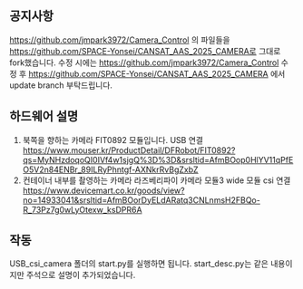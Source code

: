 

## 공지사항 ##
https://github.com/jmpark3972/Camera_Control 의 파일들을
https://github.com/SPACE-Yonsei/CANSAT_AAS_2025_CAMERA로 그대로 fork했습니다.
수정 시에는 https://github.com/jmpark3972/Camera_Control 수정 후 https://github.com/SPACE-Yonsei/CANSAT_AAS_2025_CAMERA  에서 update branch 부탁드립니다.

## 하드웨어 설명 ##

1) 북쪽을 향하는 카메라
   FIT0892 모듈입니다.
   USB 연결
   https://www.mouser.kr/ProductDetail/DFRobot/FIT0892?qs=MyNHzdoqoQI0IVf4w1sjgQ%3D%3D&srsltid=AfmBOop0HlYV11qPfEO5V2n84ENBr_89ILRyPhntgf-AXNkrRvBgZxbZ
3) 컨테이너 내부를 촬영하는 카메라
   라즈베리파이 카메라 모듈3 wide 모듈
   csi 연결
   https://www.devicemart.co.kr/goods/view?no=14933041&srsltid=AfmBOorDyELdARatq3CNLnmsH2FBQo-R_73Pz7g0wLyOtexw_ksDPR6A
   


## 작동 ##
USB_csi_camera 폴더의 start.py를 실행하면 됩니다.
start_desc.py는 같은 내용이지만 주석으로 설명이 추가되었습니다.
